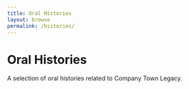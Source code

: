 ```yaml
---
title: Oral Histories
layout: browse
permalink: /histories/
---
```


# Oral Histories 

A selection of oral histories related to Company Town Legacy.
